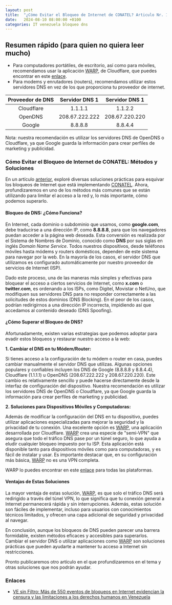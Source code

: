 ```yaml
---
layout: post
title:  "¿Cómo Evitar el Bloqueo de Internet de CONATEL? Articulo Nr. 1 - Suplantación y bloqueo de DNS"
date:   2024-08-10 08:00:00 +0100
categories: IT venezuela bloqueo dns
---
```

## Resumen rápido (para quien no quiera leer mucho)

- Para computadores portátiles, de escritorio, así como para móviles, recomendamos usar la aplicación [WARP](https://one.one.one.one/), de Cloudflare, que puedes encontrar en este [enlace](https://one.one.one.one/). 
- Para modems y enrutadores (routers), recomendamos utilizar estos servidores DNS en vez de los que proporciona tu proveedor de internet.

| Proveedor de DNS | Servidor DNS 1 | Servidor DNS 1 |
| :--------------: | :------------: | :------------: |
|    Cloudflare    |    1.1.1.1     |    1.1.2.2     |
|     OpenDNS      | 208.67.222.222 | 208.67.220.220 |
|      Google      |    8.8.8.8     |    8.8.4.4     |

Nota: nuestra recomendación es utilizar los servidores DNS de OpenDNS o Cloudflare, ya que Google guarda la información para crear perfiles de marketing y publicidad. 

### Cómo Evitar el Bloqueo de Internet de CONATEL: Métodos y Soluciones

En un artículo [anterior](https://bochinche.github.io/internet/venezuela/bloqueo/x/twitter/signal/2024/08/08/overcoming-blockade-vzla.html), exploré diversas soluciones prácticas para esquivar los bloqueos de Internet que está implementando [CONATEL](http://www.conatel.gob.ve/). Ahora, profundizaremos en uno de los métodos más comunes que se están utilizando para limitar el acceso a la red y, lo más importante, cómo podemos superarlo.

#### Bloqueo de DNS: ¿Cómo Funciona?

En Internet, cada dominio o subdominio que usamos, como **google.com**, debe traducirse a una dirección IP, como **8.8.8.8**, para que los navegadores puedan acceder a la página web deseada. Esta conversión es realizada por el Sistema de Nombres de Dominio, conocido como **DNS** por sus siglas en inglés *Domain* *Name* *Service*. Todos nuestros dispositivos, desde teléfonos móviles hasta módems y routers domésticos, dependen de este sistema para navegar por la web. En la mayoría de los casos, el servidor DNS que utilizamos es configurado automáticamente por nuestro proveedor de servicios de Internet (ISP).

Dado este proceso, una de las maneras más simples y efectivas para bloquear el acceso a ciertos servicios de Internet, como **x.com** o **twitter.com**, es ordenando a los ISPs, como Digitel, Movistar o NetUno, que modifiquen sus servidores DNS para no responder correctamente a las solicitudes de estos dominios (DNS Blocking). En el peor de los casos, podrían redirigirnos a una dirección IP incorrecta, impidiendo así que accedamos al contenido deseado (DNS Spoofing).

#### ¿Cómo Superar el Bloqueo de DNS?

Afortunadamente, existen varias estrategias que podemos adoptar para evadir estos bloqueos y restaurar nuestro acceso a la web:

**1. Cambiar el DNS en tu Módem/Router:**

Si tienes acceso a la configuración de tu módem o router en casa, puedes cambiar manualmente el servidor DNS que utilizas. Algunas opciones populares y confiables incluyen los DNS de Google (8.8.8.8 y 8.8.4.4), Cloudflare (1.1.1.1) u OpenDNS (208.67.222.222 y 208.67.220.220). Este cambio es relativamente sencillo y puede hacerse directamente desde la interfaz de configuración del dispositivo. Nuestra recomendación es utilizar los servidores DNS de OpenDNS o Cloudflare, ya que Google guarda la información para crear perfiles de marketing y publicidad. 

**2. Soluciones para Dispositivos Móviles y Computadoras:**

Además de modificar la configuración del DNS en tu dispositivo, puedes utilizar aplicaciones especializadas para mejorar la seguridad y la privacidad de tu conexión. Una excelente opción es [WARP](https://one.one.one.one/), una aplicación desarrollada por Cloudflare. [WARP](https://one.one.one.one/) crea una especie de "semi-VPN" que asegura que todo el tráfico DNS pase por un túnel seguro, lo que ayuda a eludir cualquier bloqueo impuesto por tu ISP. Esta aplicación está disponible tanto para dispositivos móviles como para computadoras, y es fácil de instalar y usar. Es importante destacar que, en su configuración más básica, [WARP](https://one.one.one.one/) no es una VPN completa.

WARP lo puedes encontrar en este [enlace](https://one.one.one.one/) para todas las plataformas. 

#### Ventajas de Estas Soluciones

La mayor ventaja de estas solución, [WARP](https://one.one.one.one/), es que solo el tráfico DNS será redirigido a través del túnel VPN, lo que significa que tu conexión general a Internet permanecerá rápida y sin interrupciones. Además, estas solución son fáciles de implementar, incluso para usuarios con conocimientos técnicos limitados, y ofrecen una capa adicional de seguridad y privacidad al navegar.

En conclusión, aunque los bloqueos de DNS pueden parecer una barrera formidable, existen métodos eficaces y accesibles para superarlos. Cambiar el servidor DNS o utilizar aplicaciones como [WARP](https://one.one.one.one/) son soluciones prácticas que pueden ayudarte a mantener tu acceso a Internet sin restricciones.

Pronto publicaremos otro artículo en el que profundizaremos en el tema y otras soluciones que nos podrán ayudar.

### Enlaces 
- [VE sin Filtro: Más de 550 eventos de bloqueos en Internet evidencian la censura y las limitaciones a los derechos humanos en Venezuela](https://vesinfiltro.com/noticias/2024-03-12-Censura-internet/)